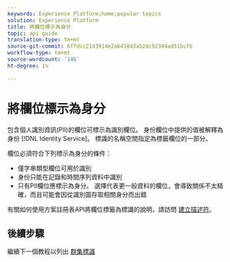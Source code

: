 ```yaml
---
keywords: Experience Platform;home;popular topics
solution: Experience Platform
title: 將欄位標示為身分
topic: api guide
translation-type: tm+mt
source-git-commit: 6ffdcc2143914e2ab41843a52dc92344ad51bcfb
workflow-type: tm+mt
source-wordcount: '145'
ht-degree: 1%

---
```



# 將欄位標示為身分

包含個人識別資訊(PII)的欄位可標示為識別欄位。 身份欄位中提供的值被解釋為身份 [!DNL Identity Service]。 標識的名稱空間指定為標籤欄位的一部分。

欄位必須符合下列標示為身分的條件：

- 僅字串類型欄位可用於識別
- 身份只能在記錄和時間序列資料中識別
- 只有PII欄位應標示為身分。 選擇代表更一般資料的欄位，會導致關係不太精確，而且可能會因從識別圖存取相關身分而出錯

有關如何使用方案註冊表API將欄位標籤為標識的說明，請訪問 [建立描述符](../../xdm/api/descriptors.md)。

## 後續步驟

繼續下一個教程以列出 [群集標識](./list-cluster-identites.md)